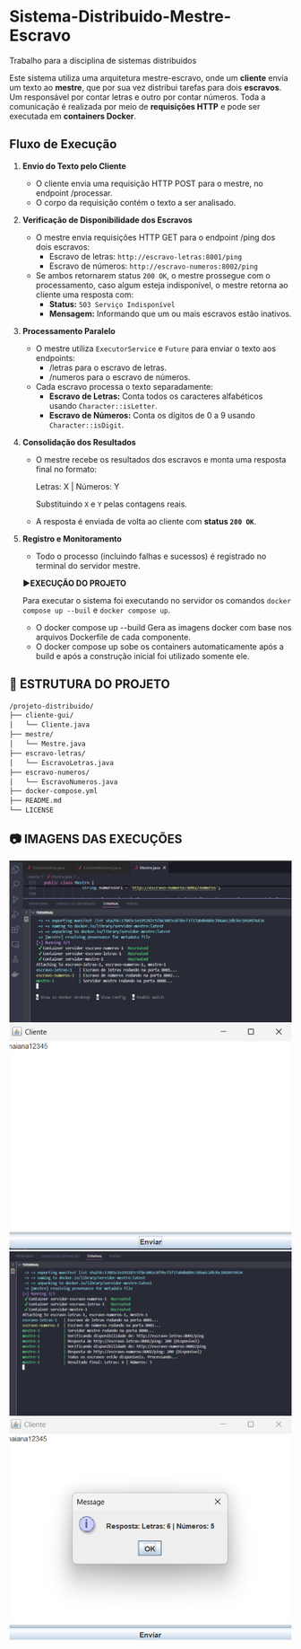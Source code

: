 # Sistema-Distribuido-Mestre-Escravo
 Trabalho para a disciplina de sistemas distribuidos


Este sistema utiliza uma arquitetura mestre-escravo, onde um **cliente** envia um texto ao **mestre**, que por sua vez distribui tarefas para dois **escravos**. Um responsável por contar letras e outro por contar números. Toda a comunicação é realizada por meio de **requisições HTTP** e pode ser executada em **containers Docker**.

## Fluxo de Execução

1. **Envio do Texto pelo Cliente**
   - O cliente envia uma requisição HTTP POST para o mestre, no endpoint /processar.
   - O corpo da requisição contém o texto a ser analisado.

2. **Verificação de Disponibilidade dos Escravos**
   - O mestre envia requisições HTTP GET para o endpoint /ping dos dois escravos:
     - Escravo de letras: `http://escravo-letras:8001/ping`
     - Escravo de números: `http://escravo-numeros:8002/ping`
   - Se ambos retornarem status `200 OK`, o mestre prossegue com o processamento, caso algum esteja indisponível, o mestre retorna ao cliente uma resposta com:
     - **Status:** `503 Serviço Indisponível`
     - **Mensagem:** Informando que um ou mais escravos estão inativos.

3. **Processamento Paralelo**
   - O mestre utiliza `ExecutorService` e `Future` para enviar o texto aos endpoints:
     - /letras para o escravo de letras.
     - /numeros para o escravo de números.
   - Cada escravo processa o texto separadamente:
     - **Escravo de Letras:** Conta todos os caracteres alfabéticos usando `Character::isLetter`.
     - **Escravo de Números:** Conta os dígitos de 0 a 9 usando `Character::isDigit`.

4. **Consolidação dos Resultados**
   - O mestre recebe os resultados dos escravos e monta uma resposta final no formato:
     
     Letras: X | Números: Y
     
     Substituindo `X` e `Y` pelas contagens reais.
   - A resposta é enviada de volta ao cliente com **status `200 OK`**.

5. **Registro e Monitoramento**
   - Todo o processo (incluindo falhas e sucessos) é registrado no terminal do servidor mestre.

   **▶️EXECUÇÃO DO PROJETO**

   Para executar o sistema foi executando no servidor os comandos `docker compose up --buil` e `docker compose up`.
    - O docker compose up --build Gera as imagens docker com base nos arquivos Dockerfile de cada componente.
    - O docker compose up sobe os containers automaticamente após a build e após a construção inicial foi utilizado somente ele.



## 📁 ESTRUTURA DO PROJETO

```bash
/projeto-distribuido/
├── cliente-gui/ 
│   └── Cliente.java
├── mestre/                            
│   └── Mestre.java                     
├── escravo-letras/                     
│   └── EscravoLetras.java             
├── escravo-numeros/                    
│   └── EscravoNumeros.java             
├── docker-compose.yml                 
├── README.md                           
└── LICENSE                             

```
## 📷 IMAGENS DAS EXECUÇÕES

![servidor inicializando](imagens/servidor_inicializando.png)
![texto para a requisição](imagens/texto_para_a_requisição.png)
![servidor após o envio da requisição pelo o cliente](imagens/servidor_após_o_envio_da_requisição_pelo_o_cliente.png)
![resposta](imagens/resposta.png)


